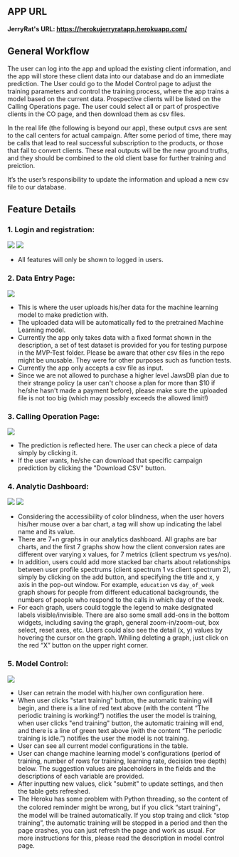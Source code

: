 ## APP URL
**JerryRat's URL: https://herokujerryratapp.herokuapp.com/**

## General Workflow

The user can log into the app and upload the existing client information, and the app will store these client data into our database and do an immediate prediction. The User could go to the Model Control page to adjust the training parameters and control the training process, where the app trains a model based on the current data. Prospective clients will be listed on the Calling Operations page. The user could select all or part of prospective clients in the CO page, and then download them as csv files. 

In the real life (the following is beyond our app), these output csvs are sent to the call centers for actual campaign. After some period of time, there may be calls that lead to real successful subscription to the products, or those that fail to convert clients. These real outputs will be the new ground truths, and they should be combined to the old client base for further training and preiction.

It’s the user’s responsibility to update the information and upload a new csv file to our database.

## Feature Details

### 1. Login and registration: 
<img src="../docs/imgs/signup.png" size="40%" />

<img src="../docs/imgs/login.png" size="40%" />

   - All features will only be shown to logged in users.

### 2. Data Entry Page:
<img src="../docs/imgs/data entry page.png" size="40%" />

   - This is where the user uploads his/her data for the machine learning model to make prediction with.
   - The uploaded data will be automatically fed to the pretrained Machine Learning model.
   - Currently the app only takes data with a fixed format shown in the description, a set of test dataset is provided for you for testing purpose in the MVP-Test folder. Please be aware that other csv files in the repo might be unusable. They were for other purposes such as function tests.
   - Currently the app only accepts a csv file as input.
   - Since we are not allowed to purchase a higher level JawsDB plan due to their strange policy (a user can't choose a plan for more than $10 if he/she hasn't made a payment before), please make sure the uploaded file is not too big (which may possibly exceeds the allowed limit!)

### 3. Calling Operation Page:
<img src="../docs/imgs/calling operation.png" size="40%" />

   - The prediction is reflected here. The user can check a piece of data simply by clicking it.
   - If the user wants, he/she can download that specific campaign prediction by clicking the "Download CSV" button.

### 4. Analytic Dashboard:
<img src="../docs/imgs/analytics dashboard 1.png" size="40%" />
<img src="../docs/imgs/analytics dashboard 2.png" size="40%" />

   - Considering the accessibility of color blindness, when the user hovers his/her mouse over a bar chart, a tag will show up indicating the label name and its value.
   - There are 7+n graphs in our analytics dashboard. All graphs are bar charts, and the first 7 graphs show how the client conversion rates are different over varying x values, for 7 metrics (client spectrum vs yes/no).
   - In addition, users could add more stacked bar charts about relationships between user profile spectrums (client spectrum 1 vs client spectrum 2), simply by clicking on the add button, and specifying the title and x, y axis in the pop-out window. For example, `education` vs `day_of_week` graph shows for people from different educational backgrounds, the numbers of people who respond to the calls in which day of the week.
   - For each graph, users could toggle the legend to make designated labels visible/invisible. There are also some small add-ons in the bottom widgets, including saving the graph, general zoom-in/zoom-out, box select, reset axes, etc. Users could also see the detail (x, y) values by hovering the cursor on the graph. Whiling deleting a graph, just click on the red “X” button on the upper right corner.

### 5. Model Control:
<img src="../docs/imgs/model_control.png" size="40%" />

   - User can retrain the model with his/her own configuration here.
   - When user clicks "start training" button, the automatic training will begin, and there is a line of red text above (with the content “The periodic training is working!”) notifies the user the model is training, when user clicks "end training" button, the automatic training will end, and there is a line of green text above (with the content “The periodic training is idle.”) notifies the user the model is not training.
   - User can see all current model configurations in the table.
   - User can change machine learning model's configurations (period of training, number of rows for training, learning rate, decision tree depth) below. The suggestion values are placeholders in the fields and the descriptions of each variable are provided.
   - After inputting new values, click "submit" to update settings, and then the table gets refreshed.
   - The Heroku has some problem with Python threading, so the content of the colored reminder might be wrong, but if you click “start training”，the model will be trained automatically. If you stop traing and click “stop training”, the automatic training will be stopped in a period and then the page crashes, you can just refresh the page and work as usual. For more instructions for this, please read the description in model control page.
